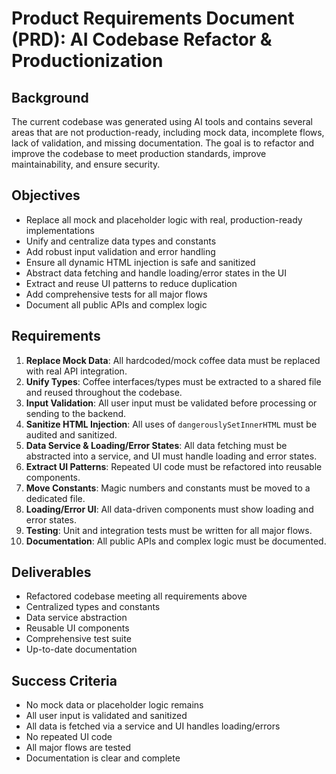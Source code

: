 # Product Requirements Document (PRD): AI Codebase Refactor & Productionization

## Background
The current codebase was generated using AI tools and contains several areas that are not production-ready, including mock data, incomplete flows, lack of validation, and missing documentation. The goal is to refactor and improve the codebase to meet production standards, improve maintainability, and ensure security.

## Objectives
- Replace all mock and placeholder logic with real, production-ready implementations
- Unify and centralize data types and constants
- Add robust input validation and error handling
- Ensure all dynamic HTML injection is safe and sanitized
- Abstract data fetching and handle loading/error states in the UI
- Extract and reuse UI patterns to reduce duplication
- Add comprehensive tests for all major flows
- Document all public APIs and complex logic

## Requirements
1. **Replace Mock Data**: All hardcoded/mock coffee data must be replaced with real API integration.
2. **Unify Types**: Coffee interfaces/types must be extracted to a shared file and reused throughout the codebase.
3. **Input Validation**: All user input must be validated before processing or sending to the backend.
4. **Sanitize HTML Injection**: All uses of `dangerouslySetInnerHTML` must be audited and sanitized.
5. **Data Service & Loading/Error States**: All data fetching must be abstracted into a service, and UI must handle loading and error states.
6. **Extract UI Patterns**: Repeated UI code must be refactored into reusable components.
7. **Move Constants**: Magic numbers and constants must be moved to a dedicated file.
8. **Loading/Error UI**: All data-driven components must show loading and error states.
9. **Testing**: Unit and integration tests must be written for all major flows.
10. **Documentation**: All public APIs and complex logic must be documented.

## Deliverables
- Refactored codebase meeting all requirements above
- Centralized types and constants
- Data service abstraction
- Reusable UI components
- Comprehensive test suite
- Up-to-date documentation

## Success Criteria
- No mock data or placeholder logic remains
- All user input is validated and sanitized
- All data is fetched via a service and UI handles loading/errors
- No repeated UI code
- All major flows are tested
- Documentation is clear and complete 